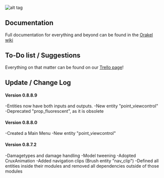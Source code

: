 ![alt tag](http://puu.sh/gmAS2/7fe266107d.png)

## Documentation

Full documentation for everything and beyond can be found in the [Orakel wiki](https://github.com/RicochetSoftware/Orakel/wiki/Introduction)

## To-Do list / Suggestions

Everything on that matter can be found on our [Trello page](https://trello.com/b/848sAYmT/orakel)!


## Update / Change Log


#### Version 0.8.8.9

-Entities now have both inputs and outputs.
-New entity "point_viewcontrol"
-Deprecated "prop_fluorescent", as it is obsolete


#### Version 0.8.8.0

-Created a Main Menu
-New entity "point_viewcontrol"


#### Version 0.8.7.2

-Damagetypes and damage handling
-Model tweening
-Adopted CruxAnimation
-Added navigation clips (Brush entity "nav_clip")
-Defined all entities inside their modules and removed all dependencies outside of those modules